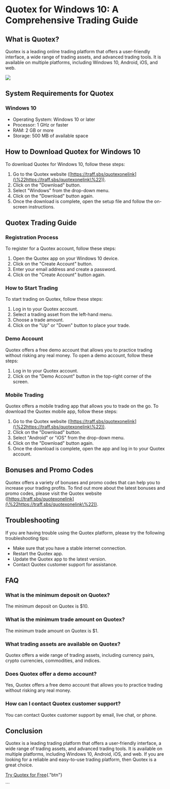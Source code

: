 # Quotex for Windows 10: A Comprehensive Trading Guide

## What is Quotex?

Quotex is a leading online trading platform that offers a user-friendly
interface, a wide range of trading assets, and advanced trading tools.
It is available on multiple platforms, including Windows 10, Android,
iOS, and web.

[![](https://static.quotex.io/files/10_en/300_250.jpg)](https://traff.sbs/brokerqxlid)

## System Requirements for Quotex

### Windows 10

-   Operating System: Windows 10 or later
-   Processor: 1 GHz or faster
-   RAM: 2 GB or more
-   Storage: 500 MB of available space

## How to Download Quotex for Windows 10

To download Quotex for Windows 10, follow these steps:

1.  Go to the Quotex website
    ([https://traff.sbs/quotexonelink](\%22https://traff.sbs/quotexonelink\%22)).
2.  Click on the "Download" button.
3.  Select "Windows" from the drop-down menu.
4.  Click on the "Download" button again.
5.  Once the download is complete, open the setup file and follow the
    on-screen instructions.

## Quotex Trading Guide

### Registration Process

To register for a Quotex account, follow these steps:

1.  Open the Quotex app on your Windows 10 device.
2.  Click on the "Create Account" button.
3.  Enter your email address and create a password.
4.  Click on the "Create Account" button again.

### How to Start Trading

To start trading on Quotex, follow these steps:

1.  Log in to your Quotex account.
2.  Select a trading asset from the left-hand menu.
3.  Choose a trade amount.
4.  Click on the "Up" or "Down" button to place your trade.

### Demo Account

Quotex offers a free demo account that allows you to practice trading
without risking any real money. To open a demo account, follow these
steps:

1.  Log in to your Quotex account.
2.  Click on the "Demo Account" button in the top-right corner of
    the screen.

### Mobile Trading

Quotex offers a mobile trading app that allows you to trade on the go.
To download the Quotex mobile app, follow these steps:

1.  Go to the Quotex website
    ([https://traff.sbs/quotexonelink](\%22https://traff.sbs/quotexonelink\%22)).
2.  Click on the "Download" button.
3.  Select "Android" or "iOS" from the drop-down menu.
4.  Click on the "Download" button again.
5.  Once the download is complete, open the app and log in to your
    Quotex account.

## Bonuses and Promo Codes

Quotex offers a variety of bonuses and promo codes that can help you to
increase your trading profits. To find out more about the latest bonuses
and promo codes, please visit the Quotex website
([https://traff.sbs/quotexonelink](\%22https://traff.sbs/quotexonelink\%22)).

## Troubleshooting

If you are having trouble using the Quotex platform, please try the
following troubleshooting tips:

-   Make sure that you have a stable internet connection.
-   Restart the Quotex app.
-   Update the Quotex app to the latest version.
-   Contact Quotex customer support for assistance.

## FAQ

### What is the minimum deposit on Quotex?

The minimum deposit on Quotex is \$10.

### What is the minimum trade amount on Quotex?

The minimum trade amount on Quotex is \$1.

### What trading assets are available on Quotex?

Quotex offers a wide range of trading assets, including currency pairs,
crypto currencies, commodities, and indices.

### Does Quotex offer a demo account?

Yes, Quotex offers a free demo account that allows you to practice
trading without risking any real money.

### How can I contact Quotex customer support?

You can contact Quotex customer support by email, live chat, or phone.

## Conclusion

Quotex is a leading trading platform that offers a user-friendly
interface, a wide range of trading assets, and advanced trading tools.
It is available on multiple platforms, including Windows 10, Android,
iOS, and web. If you are looking for a reliable and easy-to-use trading
platform, then Quotex is a great choice.

[Try Quotex for
Free](\%22https://traff.sbs/quotexonelink\%22){."btn"}

\`\`\`


